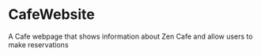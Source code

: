 # CafeWebsite
A Cafe webpage that shows information about Zen Cafe and allow users to make reservations
